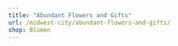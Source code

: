```yaml
---
title: "Abundant Flowers and Gifts"
url: /midwest-city/abundant-flowers-and-gifts/
shop: Blumen
---
```

